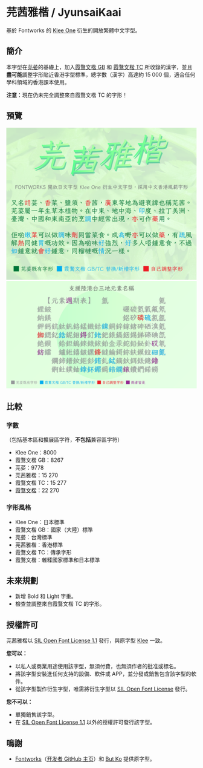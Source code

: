# 芫茜雅楷 / JyunsaiKaai

基於 Fontworks 的 [Klee One](https://github.com/fontworks-fonts/Klee) 衍生的開放繁體中文字型。

## 簡介

本字型在[芫荽](https://github.com/ButTaiwan/iansui)的基礎上，加入[霞鶩文楷 GB](https://github.com/lxgw/LxgwWenkaiGB) 和 [霞鶩文楷 TC](https://github.com/lxgw/LxgwWenkaiTC) 所收錄的漢字，並且**盡可能**調整字形貼近香港字型標準，總字數（漢字）高達約 15&nbsp;000 個，適合任何學科領域的香港課本使用。

**注意**：現在仍未完全調整來自霞鶩文楷 TC 的字形！

## 預覽

![a](https://github.com/ItMarki/jyunsaikaai/blob/main/images/1.png?raw=true)
![a](https://github.com/ItMarki/jyunsaikaai/blob/main/images/2.png?raw=true)

## 比較

### 字數
（包括基本區和擴展區字符，**不包括**兼容區字符）
* Klee One：8000
* 霞鶩文楷 GB：8267
* 芫荽：9778
* 芫茜雅楷：15&nbsp;270
* 霞鶩文楷 TC：15&nbsp;277
* [霞鶩文楷](https://github.com/lxgw/LxgwWenKai)：22&nbsp;270

### 字形風格
* Klee One：日本標準
* 霞鶩文楷 GB：國家（大陸）標準
* 芫荽：台灣標準
* 芫茜雅楷：香港標準
* 霞鶩文楷 TC：傳承字形
* 霞鶩文楷：雜糅國家標準和日本標準

## 未來規劃
* 新增 Bold 和 Light 字重。
* 檢查並調整來自霞鶩文楷 TC 的字形。

## 授權許可

芫茜雅楷以 [SIL Open Font License 1.1](https://scripts.sil.org/OFL) 發行，與原字型 [Klee](https://github.com/fontworks-fonts/Klee) 一致。

**您可以：**
- 以私人或商業用途使用該字型，無須付費，也無須作者的批准或標名。
- 將該字型安裝進任何支持的設備、軟件或 APP，並分發或銷售包含該字型的軟件。
- 從該字型製作衍生字型，唯需將衍生字型以 [SIL Open Font License](https://scripts.sil.org/OFL) 發行。

**您不可以：**
- 單獨銷售該字型。
- 在 [SIL Open Font License 1.1](https://scripts.sil.org/OFL) 以外的授權許可發行該字型。

## 鳴謝
- [Fontworks](http://fontworks.co.jp)（[开发者 GitHub 主页](https://github.com/fontworks-fonts/)）和 [But Ko](https://github.com/ButTaiwan) 提供原字型。
